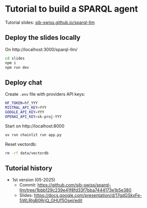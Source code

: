 # Tutorial to build a SPARQL agent

Tutorial slides: [sib-swiss.github.io/sparql-llm](https://sib-swiss.github.io/sparql-llm)

## Deploy the slides locally

On http://localhost:3000/sparql-llm/

```sh
cd slides
npm i
npm run dev
```

## Deploy chat

Create `.env` file with providers API keys:

```sh
HF_TOKEN=hf_YYY
MISTRAL_API_KEY=YYY
GOOGLE_API_KEY=YYY
OPENAI_API_KEY=sk-proj-YYY
```

Start on http://localhost:8000

```sh
uv run chainlit run app.py
```

Reset vectordb:

```sh
rm -rf data/vectordb
```

## Tutorial history

- 1st version (05-2025)
  - Commit: https://github.com/sib-swiss/sparql-llm/tree/1bbb129c239e41f8fd33f7bba7444173e1b5e380
  - Slides: https://docs.google.com/presentation/d/17gdGSkxFe-5WLRlgB0RrjQ_GHUf5Osej/edit
